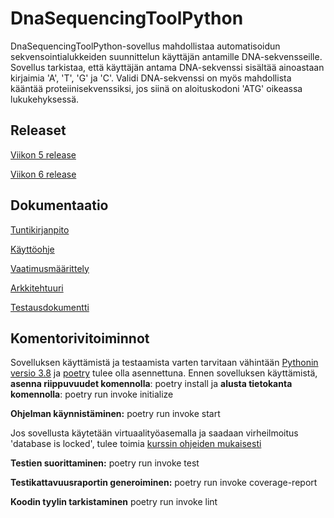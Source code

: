# DnaSequencingToolPython
DnaSequencingToolPython-sovellus mahdollistaa automatisoidun sekvensointialukkeiden suunnittelun käyttäjän antamille DNA-sekvensseille. Sovellus tarkistaa, että käyttäjän antama DNA-sekvenssi sisältää ainoastaan kirjaimia 'A', 'T', 'G' ja 'C'. Validi DNA-sekvenssi on myös mahdollista kääntää proteiinisekvenssiksi, jos siinä on aloituskodoni 'ATG' oikeassa lukukehyksessä.

## Releaset
[Viikon 5 release](https://github.com/MattiKannisto/ot-harjoitustyo/releases/tag/viikko5)

[Viikon 6 release](https://github.com/MattiKannisto/ot-harjoitustyo/releases/tag/viikko6)

## Dokumentaatio
[Tuntikirjanpito](https://github.com/MattiKannisto/ot-harjoitustyo/blob/master/dokumentaatio/tuntikirjanpito.md)

[Käyttöohje](https://github.com/MattiKannisto/ot-harjoitustyo/blob/master/dokumentaatio/kayttoohje.md)

[Vaatimusmäärittely](https://github.com/MattiKannisto/ot-harjoitustyo/blob/master/dokumentaatio/vaatimusmaarittely.md)

[Arkkitehtuuri](https://github.com/MattiKannisto/ot-harjoitustyo/blob/master/dokumentaatio/arkkitehtuuri.md)

[Testausdokumentti](https://github.com/MattiKannisto/ot-harjoitustyo/blob/master/dokumentaatio/testaus.md)

## Komentorivitoiminnot
Sovelluksen käyttämistä ja testaamista varten tarvitaan vähintään [Pythonin versio 3.8](https://www.python.org/downloads/release/python-380/) ja [poetry](https://python-poetry.org/) tulee olla asennettuna. Ennen sovelluksen käyttämistä, **asenna riippuvuudet komennolla**: poetry install ja **alusta tietokanta komennolla**: poetry run invoke initialize

**Ohjelman käynnistäminen:** poetry run invoke start

Jos sovellusta käytetään virtuaalityöasemalla ja saadaan virheilmoitus 'database is locked', tulee toimia [kurssin ohjeiden mukaisesti](https://ohjelmistotekniikka-hy.github.io/python/toteutus#sqlite-tietokanta-lukkiutuminen-virtuaality%C3%B6asemalla)

**Testien suorittaminen:** poetry run invoke test

**Testikattavuusraportin generoiminen:** poetry run invoke coverage-report

**Koodin tyylin tarkistaminen** poetry run invoke lint
